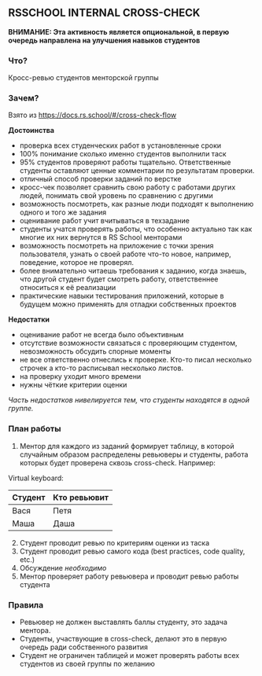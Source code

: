 ## RSSCHOOL INTERNAL CROSS-CHECK

**ВНИМАНИЕ: Эта активность является опциональной, в первую очередь направлена на улучшения навыков студентов**
### Что?
Кросс-ревью студентов менторской группы

### Зачем?

Взято из https://docs.rs.school/#/cross-check-flow

**Достоинства**
 - проверка всех студенческих работ в установленные сроки
 - 100% понимание сколько именно студентов выполнили таск
 - 95% студентов проверяют работы тщательно. Ответственные студенты оставляют ценные комментарии по результатам проверки.
 - отличный способ проверки заданий по верстке
 - кросс-чек позволяет сравнить свою работу с работами других людей, понимать свой уровень по сравнению с другими
 - возможность посмотреть, как разные люди подходят к выполнению одного и того же задания
 - оценивание работ учит вчитываться в техзадание
 - студенты учатся проверять работы, что особенно актуально так как многие их них вернутся в RS School менторами
 - возможность посмотреть на приложение с точки зрения пользователя, узнать о своей работе что-то новое, например, поведение, которое не проверял.
 - более внимательно читаешь требования к заданию, когда знаешь, что другой студент будет смотреть работу, ответственнее относиться к её реализации
 - практические навыки тестирования приложений, которые в будущем можно применять для отладки собственных проектов

**Недостатки**
 - оценивание работ не всегда было объективным
 - отсутствие возможности связаться с проверяющим студентом, невозможность обсудить спорные моменты
 - не все ответственно отнеслись к проверке. Кто-то писал несколько строчек а кто-то расписывал несколько листов.
 - на проверку уходит много времени
 - нужны чёткие критерии оценки

*Часть недостатков нивелируется тем, что студенты находятся в одной группе.*


### План работы

1. Ментор для каждого из заданий формирует таблицу, в которой случайным образом распределены ревьюверы и студенты, работа которых будет проверена сквозь cross-check. Например:

Virtual keyboard:

|Студент |Кто ревьювит|
|---|---|
|Вася|Петя|
|Маша|Даша|

2. Студент проводит ревью по критериям оценки из таска
3. Студент проводит ревью самого кода (best practices, code quality, etc.)
4. Обсуждение *необходимо*
5. Ментор проверяет работу ревьювера и проводит ревью работы студента

### Правила
 - Ревьювер не должен выставлять баллы студенту, это задача ментора.
 - Студенты, участвующие в cross-check, делают это в первую очередь ради собственного развития
 - Студент не ограничен таблицей и может проверять работы всех студентов из своей группы по желанию
